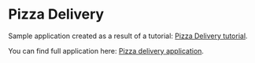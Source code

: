 Pizza Delivery
============
Sample application created as a result of a tutorial: [Pizza Delivery tutorial](https://developer.tomtom.com/maps-sdk-web-js/tutorials-use-cases/pizza-delivery).

You can find full application here: [Pizza delivery application](https://api.tomtom.com/cloudfront/tomtom-guides/pizza-delivery-v5/pizza-delivery.html).

